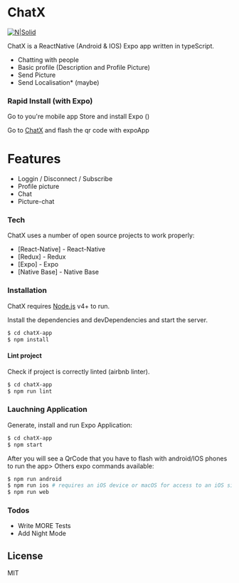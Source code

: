 # ChatX

[![N|Solid](https://cdn4.iconfinder.com/data/icons/logos-3/600/React.js_logo-256.png)](https://nodesource.com/products/nsolid)

ChatX is a ReactNative (Android & IOS) Expo app written in typeScript.

  - Chatting with people
  - Basic profile (Description and Profile Picture)
  - Send Picture
  - Send Localisation* (maybe)

### Rapid Install (with Expo)

Go to you're mobile app Store and install Expo ()

Go to [ChatX](https://expo.io/@cynnfx/chatX) and flash the qr code with expoApp

# Features

  - Loggin / Disconnect / Subscribe
  - Profile picture
  - Chat
  - Picture-chat

### Tech

ChatX uses a number of open source projects to work properly:

* [React-Native] - React-Native
* [Redux] - Redux
* [Expo] - Expo
* [Native Base] - Native Base

### Installation

ChatX requires [Node.js](https://nodejs.org/) v4+ to run.

Install the dependencies and devDependencies and start the server.

```sh
$ cd chatX-app
$ npm install
```

#### Lint project

Check if project is correctly linted (airbnb linter).

```sh
$ cd chatX-app
$ npm run lint
```

### Lauchning Application

Generate, install and run Expo Application:
```sh
$ cd chatX-app
$ npm start
```
After you will see a QrCode that you have to flash with android/IOS phones to run the app>
Others expo commands available:
```sh
$ npm run android
$ npm run ios # requires an iOS device or macOS for access to an iOS simulator
$ npm run web
```

### Todos

 - Write MORE Tests
 - Add Night Mode

License
----

MIT
